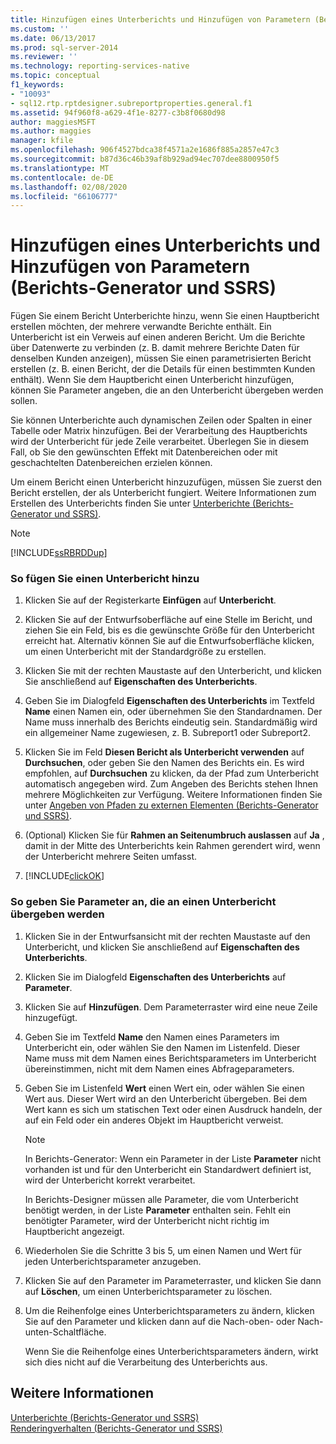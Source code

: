 ```yaml
---
title: Hinzufügen eines Unterberichts und Hinzufügen von Parametern (Berichts-Generator und SSRS) | Microsoft-Dokumentation
ms.custom: ''
ms.date: 06/13/2017
ms.prod: sql-server-2014
ms.reviewer: ''
ms.technology: reporting-services-native
ms.topic: conceptual
f1_keywords:
- "10093"
- sql12.rtp.rptdesigner.subreportproperties.general.f1
ms.assetid: 94f960f8-a629-4f1e-8277-c3b8f0680d98
author: maggiesMSFT
ms.author: maggies
manager: kfile
ms.openlocfilehash: 906f4527bdca38f4571a2e1686f885a2857e47c3
ms.sourcegitcommit: b87d36c46b39af8b929ad94ec707dee8800950f5
ms.translationtype: MT
ms.contentlocale: de-DE
ms.lasthandoff: 02/08/2020
ms.locfileid: "66106777"
---
```

# <a name="add-a-subreport-and-parameters-report-builder-and-ssrs"></a>Hinzufügen eines Unterberichts und Hinzufügen von Parametern (Berichts-Generator und SSRS)
  Fügen Sie einem Bericht Unterberichte hinzu, wenn Sie einen Hauptbericht erstellen möchten, der mehrere verwandte Berichte enthält. Ein Unterbericht ist ein Verweis auf einen anderen Bericht. Um die Berichte über Datenwerte zu verbinden (z. B. damit mehrere Berichte Daten für denselben Kunden anzeigen), müssen Sie einen parametrisierten Bericht erstellen (z. B. einen Bericht, der die Details für einen bestimmten Kunden enthält). Wenn Sie dem Hauptbericht einen Unterbericht hinzufügen, können Sie Parameter angeben, die an den Unterbericht übergeben werden sollen.  
  
 Sie können Unterberichte auch dynamischen Zeilen oder Spalten in einer Tabelle oder Matrix hinzufügen. Bei der Verarbeitung des Hauptberichts wird der Unterbericht für jede Zeile verarbeitet. Überlegen Sie in diesem Fall, ob Sie den gewünschten Effekt mit Datenbereichen oder mit geschachtelten Datenbereichen erzielen können.  
  
 Um einem Bericht einen Unterbericht hinzuzufügen, müssen Sie zuerst den Bericht erstellen, der als Unterbericht fungiert. Weitere Informationen zum Erstellen des Unterberichts finden Sie unter [Unterberichte &#40;Berichts-Generator und SSRS&#41;](subreports-report-builder-and-ssrs.md).  
  
> [!NOTE]  
>  [!INCLUDE[ssRBRDDup](../../includes/ssrbrddup-md.md)]  
  
### <a name="to-add-a-subreport"></a>So fügen Sie einen Unterbericht hinzu  
  
1.  Klicken Sie auf der Registerkarte **Einfügen** auf **Unterbericht**.  
  
2.  Klicken Sie auf der Entwurfsoberfläche auf eine Stelle im Bericht, und ziehen Sie ein Feld, bis es die gewünschte Größe für den Unterbericht erreicht hat. Alternativ können Sie auf die Entwurfsoberfläche klicken, um einen Unterbericht mit der Standardgröße zu erstellen.  
  
3.  Klicken Sie mit der rechten Maustaste auf den Unterbericht, und klicken Sie anschließend auf **Eigenschaften des Unterberichts**.  
  
4.  Geben Sie im Dialogfeld **Eigenschaften des Unterberichts** im Textfeld **Name** einen Namen ein, oder übernehmen Sie den Standardnamen. Der Name muss innerhalb des Berichts eindeutig sein. Standardmäßig wird ein allgemeiner Name zugewiesen, z. B. Subreport1 oder Subreport2.  
  
5.  Klicken Sie im Feld **Diesen Bericht als Unterbericht verwenden** auf **Durchsuchen**, oder geben Sie den Namen des Berichts ein. Es wird empfohlen, auf **Durchsuchen** zu klicken, da der Pfad zum Unterbericht automatisch angegeben wird. Zum Angeben des Berichts stehen Ihnen mehrere Möglichkeiten zur Verfügung. Weitere Informationen finden Sie unter [Angeben von Pfaden zu externen Elementen &#40;Berichts-Generator und SSRS&#41;](specifying-paths-to-external-items-report-builder-and-ssrs.md).  
  
6.  (Optional) Klicken Sie für **Rahmen an Seitenumbruch auslassen** auf **Ja** , damit in der Mitte des Unterberichts kein Rahmen gerendert wird, wenn der Unterbericht mehrere Seiten umfasst.  
  
7.  [!INCLUDE[clickOK](../../includes/clickok-md.md)]  
  
### <a name="to-specify-parameters-to-pass-to-a-subreport"></a>So geben Sie Parameter an, die an einen Unterbericht übergeben werden  
  
1.  Klicken Sie in der Entwurfsansicht mit der rechten Maustaste auf den Unterbericht, und klicken Sie anschließend auf **Eigenschaften des Unterberichts**.  
  
2.  Klicken Sie im Dialogfeld **Eigenschaften des Unterberichts** auf **Parameter**.  
  
3.  Klicken Sie auf **Hinzufügen**. Dem Parameterraster wird eine neue Zeile hinzugefügt.  
  
4.  Geben Sie im Textfeld **Name** den Namen eines Parameters im Unterbericht ein, oder wählen Sie den Namen im Listenfeld. Dieser Name muss mit dem Namen eines Berichtsparameters im Unterbericht übereinstimmen, nicht mit dem Namen eines Abfrageparameters.  
  
5.  Geben Sie im Listenfeld **Wert** einen Wert ein, oder wählen Sie einen Wert aus. Dieser Wert wird an den Unterbericht übergeben. Bei dem Wert kann es sich um statischen Text oder einen Ausdruck handeln, der auf ein Feld oder ein anderes Objekt im Hauptbericht verweist.  
  
    > [!NOTE]  
    >  In Berichts-Generator: Wenn ein Parameter in der Liste **Parameter** nicht vorhanden ist und für den Unterbericht ein Standardwert definiert ist, wird der Unterbericht korrekt verarbeitet.  
    >   
    >  In Berichts-Designer müssen alle Parameter, die vom Unterbericht benötigt werden, in der Liste **Parameter** enthalten sein. Fehlt ein benötigter Parameter, wird der Unterbericht nicht richtig im Hauptbericht angezeigt.  
  
6.  Wiederholen Sie die Schritte 3 bis 5, um einen Namen und Wert für jeden Unterberichtsparameter anzugeben.  
  
7.  Klicken Sie auf den Parameter im Parameterraster, und klicken Sie dann auf **Löschen**, um einen Unterberichtsparameter zu löschen.  
  
8.  Um die Reihenfolge eines Unterberichtsparameters zu ändern, klicken Sie auf den Parameter und klicken dann auf die Nach-oben- oder Nach-unten-Schaltfläche.  
  
     Wenn Sie die Reihenfolge eines Unterberichtsparameters ändern, wirkt sich dies nicht auf die Verarbeitung des Unterberichts aus.  
  
## <a name="see-also"></a>Weitere Informationen  
 [Unterberichte &#40;Berichts-Generator und SSRS&#41;](subreports-report-builder-and-ssrs.md)   
 [Renderingverhalten (Berichts-Generator und SSRS)](rendering-behaviors-report-builder-and-ssrs.md)  
  
  
